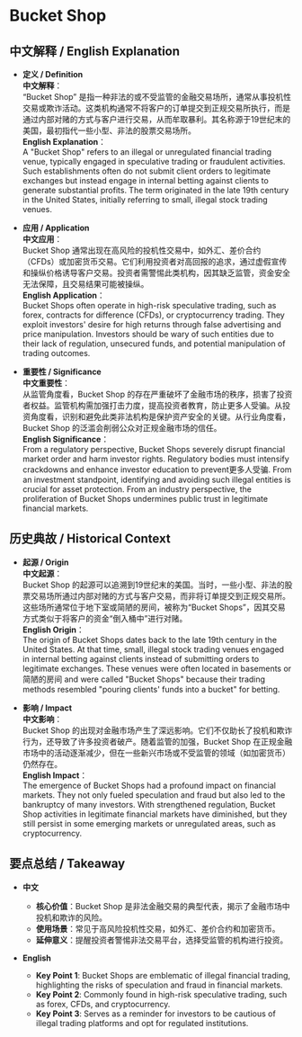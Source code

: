 # Bucket Shop

## 中文解释 / English Explanation

* **定义 / Definition**  
  **中文解释**：  
  “Bucket Shop” 是指一种非法的或不受监管的金融交易场所，通常从事投机性交易或欺诈活动。这类机构通常不将客户的订单提交到正规交易所执行，而是通过内部对赌的方式与客户进行交易，从而牟取暴利。其名称源于19世纪末的美国，最初指代一些小型、非法的股票交易场所。  
  **English Explanation**：  
  A "Bucket Shop" refers to an illegal or unregulated financial trading venue, typically engaged in speculative trading or fraudulent activities. Such establishments often do not submit client orders to legitimate exchanges but instead engage in internal betting against clients to generate substantial profits. The term originated in the late 19th century in the United States, initially referring to small, illegal stock trading venues.

* **应用 / Application**  
  **中文应用**：  
  Bucket Shop 通常出现在高风险的投机性交易中，如外汇、差价合约（CFDs）或加密货币交易。它们利用投资者对高回报的追求，通过虚假宣传和操纵价格诱导客户交易。投资者需警惕此类机构，因其缺乏监管，资金安全无法保障，且交易结果可能被操纵。  
  **English Application**：  
  Bucket Shops often operate in high-risk speculative trading, such as forex, contracts for difference (CFDs), or cryptocurrency trading. They exploit investors' desire for high returns through false advertising and price manipulation. Investors should be wary of such entities due to their lack of regulation, unsecured funds, and potential manipulation of trading outcomes.

* **重要性 / Significance**  
  **中文重要性**：  
  从监管角度看，Bucket Shop 的存在严重破坏了金融市场的秩序，损害了投资者权益。监管机构需加强打击力度，提高投资者教育，防止更多人受骗。从投资角度看，识别和避免此类非法机构是保护资产安全的关键。从行业角度看，Bucket Shop 的泛滥会削弱公众对正规金融市场的信任。  
  **English Significance**：  
  From a regulatory perspective, Bucket Shops severely disrupt financial market order and harm investor rights. Regulatory bodies must intensify crackdowns and enhance investor education to prevent更多人受骗. From an investment standpoint, identifying and avoiding such illegal entities is crucial for asset protection. From an industry perspective, the proliferation of Bucket Shops undermines public trust in legitimate financial markets.

## 历史典故 / Historical Context

* **起源 / Origin**  
  **中文起源**：  
  Bucket Shop 的起源可以追溯到19世纪末的美国。当时，一些小型、非法的股票交易场所通过内部对赌的方式与客户交易，而非将订单提交到正规交易所。这些场所通常位于地下室或简陋的房间，被称为“Bucket Shops”，因其交易方式类似于将客户的资金“倒入桶中”进行对赌。  
  **English Origin**：  
  The origin of Bucket Shops dates back to the late 19th century in the United States. At that time, small, illegal stock trading venues engaged in internal betting against clients instead of submitting orders to legitimate exchanges. These venues were often located in basements or简陋的房间 and were called "Bucket Shops" because their trading methods resembled "pouring clients' funds into a bucket" for betting.

* **影响 / Impact**  
  **中文影响**：  
  Bucket Shop 的出现对金融市场产生了深远影响。它们不仅助长了投机和欺诈行为，还导致了许多投资者破产。随着监管的加强，Bucket Shop 在正规金融市场中的活动逐渐减少，但在一些新兴市场或不受监管的领域（如加密货币）仍然存在。  
  **English Impact**：  
  The emergence of Bucket Shops had a profound impact on financial markets. They not only fueled speculation and fraud but also led to the bankruptcy of many investors. With strengthened regulation, Bucket Shop activities in legitimate financial markets have diminished, but they still persist in some emerging markets or unregulated areas, such as cryptocurrency.

## 要点总结 / Takeaway

* **中文**  
  - **核心价值**：Bucket Shop 是非法金融交易的典型代表，揭示了金融市场中投机和欺诈的风险。  
  - **使用场景**：常见于高风险投机性交易，如外汇、差价合约和加密货币。  
  - **延伸意义**：提醒投资者警惕非法交易平台，选择受监管的机构进行投资。

* **English**  
  - **Key Point 1**: Bucket Shops are emblematic of illegal financial trading, highlighting the risks of speculation and fraud in financial markets.  
  - **Key Point 2**: Commonly found in high-risk speculative trading, such as forex, CFDs, and cryptocurrency.  
  - **Key Point 3**: Serves as a reminder for investors to be cautious of illegal trading platforms and opt for regulated institutions.